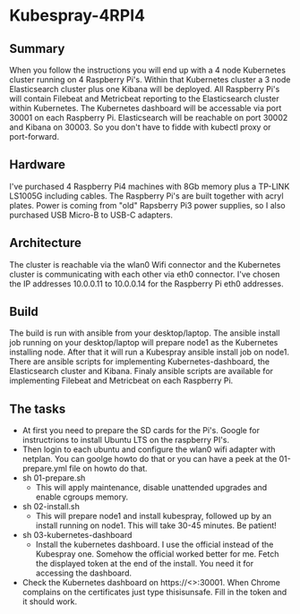 # Kubespray-4RPI4
## Summary
When you follow the instructions you will end up with a 4 node Kubernetes cluster running on 4 Raspberry Pi's. Within that Kubernetes cluster a 3 node Elasticsearch cluster plus one Kibana will be deployed. All Raspberry Pi's will contain Filebeat and Metricbeat reporting to the Elasticsearch cluster within Kubernetes.
The Kubernetes dashboard will be accessable via port 30001 on each Raspberry Pi. Elasticsearch will be reachable on port 30002 and Kibana on 30003. So you don't have to fidde with kubectl proxy or port-forward.

## Hardware
I've purchased 4 Raspberry Pi4 machines with 8Gb memory plus a TP-LINK LS1005G including cables. The Raspberry Pi's are built together with acryl plates. Power is coming from "old" Rapsberry Pi3 power supplies, so I also purchased USB Micro-B to USB-C adapters.

## Architecture
The cluster is reachable via the wlan0 Wifi connector and the Kubernetes cluster is communicating with each other via eth0 connector. I've chosen the IP addresses 10.0.0.11 to 10.0.0.14 for the Raspberry Pi eth0 addresses.

## Build
The build is run with ansible from your desktop/laptop. The ansible install job running on your desktop/laptop will prepare node1 as the Kubernetes installing node. After that it will run a Kubespray ansible install job on node1. There are ansible scripts for implementing Kubernetes-dashboard, the Elasticsearch cluster and Kibana. Finaly ansible scripts are available for implementing Filebeat and Metricbeat on each Raspberry Pi.

## The tasks
- At first you need to prepare the SD cards for the Pi's. Google for instructrions to install Ubuntu LTS on the raspberry PI's. 
- Then login to each ubuntu and configure the wlan0 wifi adapter with netplan. You can goolge howto do that or you can have a peek at the 01-prepare.yml file on howto do that.
- sh 01-prepare.sh
  - This will apply maintenance, disable unattended upgrades and enable cgroups memory.
- sh 02-install.sh
  - This will prepare node1 and install kubespray, followed up by an install running on node1. This will take 30-45 minutes. Be patient!
- sh 03-kubernetes-dashboard
  - Install the kubernetes dashboard. I use the official instead of the Kubespray one. Somehow the official worked better for me. Fetch the displayed token at the end of the install. You need it for accessing the dashboard.
- Check the Kubernetes dashboard on https://<<IP of any Rpi>>:30001. When Chrome complains on the certificates just type thisisunsafe. Fill in the token and it should work.
